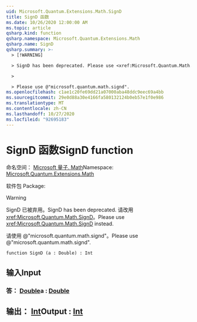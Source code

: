 ```yaml
---
uid: Microsoft.Quantum.Extensions.Math.SignD
title: SignD 函数
ms.date: 10/26/2020 12:00:00 AM
ms.topic: article
qsharp.kind: function
qsharp.namespace: Microsoft.Quantum.Extensions.Math
qsharp.name: SignD
qsharp.summary: >-
  > [!WARNING]

  > SignD has been deprecated. Please use <xref:Microsoft.Quantum.Math.SignD> instead.

  >

  > Please use @"microsoft.quantum.math.signd".
ms.openlocfilehash: c1ae1c20fe69dd21a07000aba48ddc9eec69a4bb
ms.sourcegitcommit: 29e0d88a30e4166fa580132124b0eb57e1f0e986
ms.translationtype: MT
ms.contentlocale: zh-CN
ms.lasthandoff: 10/27/2020
ms.locfileid: "92695183"
---
```

# <a name="signd-function"></a><span data-ttu-id="72da1-102">SignD 函数</span><span class="sxs-lookup"><span data-stu-id="72da1-102">SignD function</span></span>

<span data-ttu-id="72da1-103">命名空间： [Microsoft 量子. Math](xref:Microsoft.Quantum.Extensions.Math)</span><span class="sxs-lookup"><span data-stu-id="72da1-103">Namespace: [Microsoft.Quantum.Extensions.Math](xref:Microsoft.Quantum.Extensions.Math)</span></span>

<span data-ttu-id="72da1-104">软件包 [](https://nuget.org/packages/)</span><span class="sxs-lookup"><span data-stu-id="72da1-104">Package: [](https://nuget.org/packages/)</span></span>


> [!WARNING]
> <span data-ttu-id="72da1-105">SignD 已被弃用。</span><span class="sxs-lookup"><span data-stu-id="72da1-105">SignD has been deprecated.</span></span> <span data-ttu-id="72da1-106">请改用 <xref:Microsoft.Quantum.Math.SignD>。</span><span class="sxs-lookup"><span data-stu-id="72da1-106">Please use <xref:Microsoft.Quantum.Math.SignD> instead.</span></span>
>
> <span data-ttu-id="72da1-107">请使用 @"microsoft.quantum.math.signd"。</span><span class="sxs-lookup"><span data-stu-id="72da1-107">Please use @"microsoft.quantum.math.signd".</span></span>



```qsharp
function SignD (a : Double) : Int
```


## <a name="input"></a><span data-ttu-id="72da1-108">输入</span><span class="sxs-lookup"><span data-stu-id="72da1-108">Input</span></span>

### <a name="a--double"></a><span data-ttu-id="72da1-109">答： [Double](xref:microsoft.quantum.lang-ref.double)</span><span class="sxs-lookup"><span data-stu-id="72da1-109">a : [Double](xref:microsoft.quantum.lang-ref.double)</span></span>





## <a name="output--int"></a><span data-ttu-id="72da1-110">输出： [Int](xref:microsoft.quantum.lang-ref.int)</span><span class="sxs-lookup"><span data-stu-id="72da1-110">Output : [Int](xref:microsoft.quantum.lang-ref.int)</span></span>

